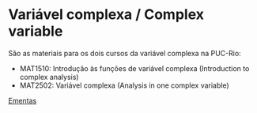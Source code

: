 # Variável complexa / Complex variable

São as materiais para os dois cursos da variável complexa na PUC-Rio:

- MAT1510: Introdução às funções de variável complexa (Introduction to complex analysis)
- MAT2502: Variável complexa (Analysis in one complex variable)

[Ementas](https://github.com/sergunchik/ementas/blob/master/complex.md)

